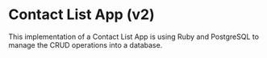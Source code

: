 # Contact List App (v2)

This implementation of a Contact List App is using Ruby and PostgreSQL to manage the CRUD operations into a database.